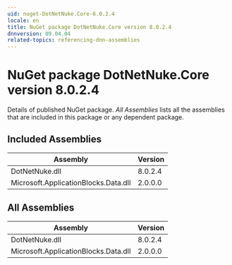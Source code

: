```yaml
---
uid: nuget-DotNetNuke.Core-8.0.2.4
locale: en
title: NuGet package DotNetNuke.Core version 8.0.2.4
dnnversion: 09.04.04
related-topics: referencing-dnn-assemblies
---
```


# NuGet package DotNetNuke.Core version 8.0.2.4
Details of published NuGet package.
*All Assemblies* lists all the assemblies that are included in this package or any dependent package.

## Included Assemblies

|Assembly|Version|
|---|---|
|DotNetNuke.dll|8.0.2.4|
|Microsoft.ApplicationBlocks.Data.dll|2.0.0.0|

## All Assemblies

|Assembly|Version|
|---|---|
|DotNetNuke.dll|8.0.2.4|
|Microsoft.ApplicationBlocks.Data.dll|2.0.0.0|

